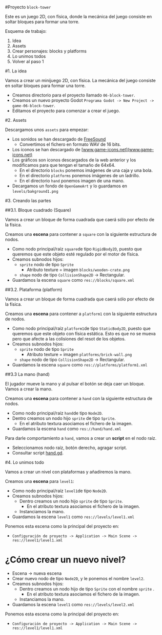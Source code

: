 
#Proyecto `block-tower`

Este es un juego 2D, con física, donde la mecánica del juego consiste en
soltar bloques para formar una torre.

Esquema de trabajo:
1. Idea
2. Assets
3. Crear personajes: blocks y platforms
4. Lo unimos todos
5. Volver al paso 1

#1. La idea

Vamos a crear un minijuego 2D, con física.
La mecánica del juego consiste en soltar bloques para formar una torre.

* Creamos directorio para el proyecto llamado `06-block-tower`.
* Creamos un nuevo proyecto Godot `Programa Godot -> New Project -> game-06-block-tower`.
* Editamos el proyecto para comenzar a crear el juego.

#2. Assets

Descargamos unos `assets` para empezar:
* Los sonidos se han descargado de [FreeSound](https://www.freesound.org)
   * Convertimos el fichero en formato WAV de 16 bits.
* Los iconos se han descargado de [www.game-icons.net](www.game-icons.net)
* Los gráficos son iconos descargados de la web anterior y los modificamos
para que tengan el tamaño de 64x64.
    * En el directorio `blocks` ponemos imágenes de una caja y una bola.
    * En el directorio `platforms` ponemos imágenes de un ladrillo.
    * En el directorio `hand` ponemos imagen de una mano.
* Decargamos un fondo de `OpenGameArt` y lo guardamos en `levels/bakground1.png`

#3. Creando las partes

##3.1. Bloque cuadrado (Square)

Vamos a crear un bloque de forma cuadrada que caerá sólo por efecto de la física.

Creamos una **escena** para contener a `square` con la siguiente estructura de nodos.
* Como nodo principal/raíz `square`de tipo `RigidBody2D`, puesto que queremos
que este objeto esté regulado por el motor de física.
* Creamos subnodos hijos:
    * `sprite` nodo de tipo `Sprite`
        * Atributo texture = imagen `blocks/wooden-crate.png`
    * `shape` nodo de tipo `CollisionShape2D` -> Rectangular.
* Guardamos la escena `square` como `res://blocks/square.xml`

##3.2. Plataforma (platform)

Vamos a crear un bloque de forma cuadrada que caerá sólo por efecto de la física.

Creamos una **escena** para contener a `platform1` con la siguiente estructura de nodos.
* Como nodo principal/raíz `platform1`de tipo `StaticBody2D`, puesto que queremos
que este objeto con física estática. Esto es que no se mueva pero que afecte a las
colisiones del resot de los objetos.
* Creamos subnodos hijos:
    * `sprite` nodo de tipo `Sprite`
        * Atributo texture = imagen `platforms/brick-wall.png`
    * `shape` nodo de tipo `CollisionShape2D` -> Rectangular.
* Guardamos la escena `square` como `res://platforms/platform1.xml`

##3.3 La mano (hand)

El jugador mueve la mano y al pulsar el botón se deja caer un bloque.
Vamos a crear la mano.

Creamos una **escena** para contener a `hand` con la siguiente estructura de nodos.
* Como nodo principal/raíz `hand`de tipo `Node2D`.
* Dentro creamos un nodo hijo `sprite` de tipo `Sprite`.
    * En el atributo textura asociamos el fichero de la imagen.
* Guardamos la escena `hand` como `res://hand/hand.xml`

Para darle comportamiento a `hand`, vamos a crear un **script** en el nodo raíz.
* Seleccionamos nodo raíz, botón derecho, agragar script.
* Consultar script [hand.gd](./../../games/06-block-tower/hand/hand.gd).

#4. Lo unimos todo

Vamos a crear un nivel con plataformas y añadiremos la mano.

Creamos una **escena** para `level1`:
* Como nodo principal/raíz `level1`de tipo `Node2D`.
* Creamos subnodos hijos:
    * Dentro creamos un nodo hijo `sprite` de tipo `Sprite`.
        * En el atributo textura asociamos el fichero de la imagen.
    * Instanciamos la mano.
* Guardamos la escena `level1` como `res://levels/level1.xml`

Ponemos esta escena como la principal del proyecto en:
* `Configuración de proyecto -> Application -> Main Scene -> res://level1/level1.xml`

# ¿Cómo crear un nuevo nivel?

* Escena -> nueva escena
* Crear nuevo nodo de tipo `Node2D`, y le ponemos el nombre `level2`.
* Creamos subnodos hijos:
    * Dentro creamos un nodo hijo de tipo `Sprite` con el nombre `sprite` .
        * En el atributo textura asociamos el fichero de la imagen.
    * Instanciamos la mano.
* Guardamos la escena `level1` como `res://levels/level2.xml`

Ponemos esta escena como la principal del proyecto en:
* `Configuración de proyecto -> Application -> Main Scene -> res://level1/level1.xml`
